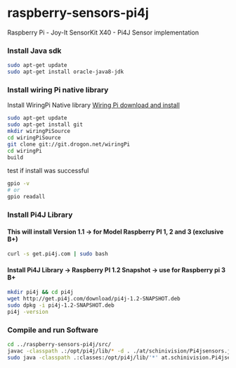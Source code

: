 # raspberry-sensors-pi4j
Raspberry Pi - Joy-It SensorKit X40 - Pi4J Sensor implementation

### Install Java sdk
```bash
sudo apt-get update 
sudo apt-get install oracle-java8-jdk
```

### Install wiring Pi native library

Install WiringPi Native library [Wiring Pi download and install](http://wiringpi.com/download-and-install/)

```bash
sudo apt-get update 
sudo apt-get install git
mkdir wiringPiSource
cd wiringPiSource
git clone git://git.drogon.net/wiringPi
cd wiringPi
build
```
test if install was successful
```bash
gpio -v
# or
gpio readall
```

### Install Pi4J Library 
#### This will install Version 1.1 -> for Model Raspberry PI 1, 2 and 3 (exclusive B+) 

```bash
curl -s get.pi4j.com | sudo bash
```

#### Install Pi4J Library -> Raspberry PI 1.2 Snapshot -> use for Raspberry pi 3 B+

```bash
mkdir pi4j && cd pi4j
wget http://get.pi4j.com/download/pi4j-1.2-SNAPSHOT.deb
sudo dpkg -i pi4j-1.2-SNAPSHOT.deb
pi4j -version
```

### Compile and run Software
```bash
cd ../raspberry-sensors-pi4j/src/
javac -classpath .:/opt/pi4j/lib/* -d . ./at/schinivision/Pi4jsensors.java
sudo java -classpath .:classes:/opt/pi4j/lib/'*' at.schinivision.Pi4jsensors
```
